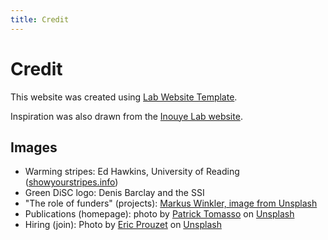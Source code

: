 ```yaml
---
title: Credit
---
```


# Credit

This website was created using [Lab Website Template](https://github.com/greenelab/lab-website-template).

Inspiration was also drawn from the [Inouye Lab website](https://www.inouyelab.org).

## Images
- Warming stripes: Ed Hawkins, University of Reading ([showyourstripes.info](https://showyourstripes.info/s))
- Green DiSC logo: Denis Barclay and the SSI
- "The role of funders" (projects): [Markus Winkler, image from Unsplash](https://unsplash.com/photos/green-and-white-braille-typewriter-jF1CqFpE62k)
- Publications (homepage): photo by <a href="https://unsplash.com/@impatrickt?utm_content=creditCopyText&utm_medium=referral&utm_source=unsplash">Patrick Tomasso</a> on <a href="https://unsplash.com/photos/open-book-lot-Oaqk7qqNh_c?utm_content=creditCopyText&utm_medium=referral&utm_source=unsplash">Unsplash</a>
- Hiring (join): Photo by <a href="https://unsplash.com/@eprouzet?utm_content=creditCopyText&utm_medium=referral&utm_source=unsplash">Eric Prouzet</a> on <a href="https://unsplash.com/photos/a-sign-that-says-we-are-hiring-and-apply-today-B3UFXwcVbc4?utm_content=creditCopyText&utm_medium=referral&utm_source=unsplash">Unsplash</a>
